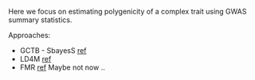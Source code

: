 Here we focus on estimating polygenicity of a complex trait using GWAS summary statistics.

Approaches:

* GCTB - SbayesS [ref](https://www.nature.com/articles/s41467-021-21446-3)
* LD4M [ref](https://www.sciencedirect.com/science/article/pii/S0002929719302666)
* FMR [ref](https://www.biorxiv.org/content/10.1101/2020.09.19.304097v3) Maybe not now ..
 